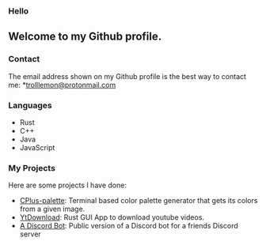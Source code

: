 ### Hello

Welcome to my Github profile.
---
### Contact
The email address shown on my Github profile is the best way to contact me: *trolllemon@protonmail.com


### Languages
- Rust
- C++
- Java
- JavaScript

### My Projects
Here are some projects I have done:
- [CPlus-palette](https://github.com/trollLemon/CPlus-palette): Terminal based color palette generator that gets its colors from a given image.
- [YtDownload](https://github.com/trollLemon/YtDownload): Rust GUI App to download youtube videos.
- [A Discord Bot](https://github.com/trollLemon/Discord-Bot-Public): Public version of a Discord bot for a friends Discord server
 
